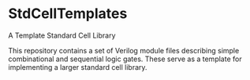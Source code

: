 # StdCellTemplates
A Template Standard Cell Library

This repository contains a set of Verilog module files describing simple combinational and sequential logic gates. These serve as a template for implementing a larger standard cell library.
